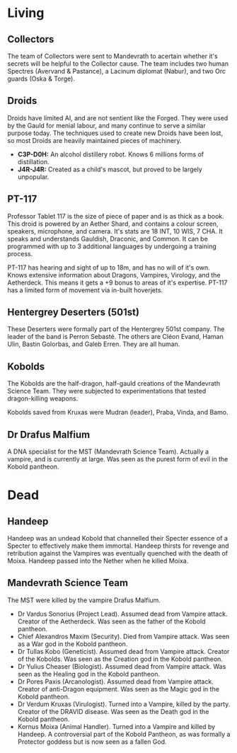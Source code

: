 # Living

## Collectors

The team of Collectors were sent to Mandevrath to acertain whether it's secrets will be helpful to the Collector cause. The team includes two human Spectres (Avervand & Pastance), a Lacinum diplomat (Nabur), and two Orc guards (Oska & Torge).

## Droids

Droids have limited AI, and are not sentient like the Forged. They were used by the Gauld for menial labour, and many continue to serve a similar purpose today. The techniques used to create new Droids have been lost, so most Droids are heavily maintained pieces of machinery.

- **C3P-D0H:** An alcohol distillery robot. Knows 6 millions forms of distillation.
- **J4R-J4R:** Created as a child's mascot, but proved to be largely unpopular.

## PT-117

Professor Tablet 117 is the size of piece of paper and is as thick as a book. This droid is powered by an Aether Shard, and contains a colour screen, speakers, microphone, and camera. It's stats are 18 INT, 10 WIS, 7 CHA. It speaks and understands Gauldish, Draconic, and Common. It can be programmed with up to 3 additional languages by undergoing a training process.

PT-117 has hearing and sight of up to 18m, and has no will of it's own. Knows extensive information about Dragons, Vampires, Virology, and the Aetherdeck. This means it gets a +9 bonus to areas of it's expertise. PT-117 has a limited form of movement via in-built hoverjets.

## Hentergrey Deserters (501st)

These Deserters were formally part of the Hentergrey 501st company. The leader of the band is Perron Sebasté. The others are Cléon Evand, Haman Ulin, Bastin Golorbas, and Galeb Erren. They are all human.

## Kobolds

The Kobolds are the half-dragon, half-gauld creations of the Mandevrath Science Team. They were subjected to experimentations that tested dragon-killing weapons.

Kobolds saved from Kruxas were Mudran (leader), Praba, Vinda, and Bamo.

## Dr Drafus Malfium 

A DNA specialist for the MST (Mandevrath Science Team). Actually a vampire, and is currently at large. Was seen as the purest form of evil in the Kobold pantheon.

# Dead

## Handeep

Handeep was an undead Kobold that channelled their Specter essence of a Specter to effectively make them immortal. Handeep thirsts for revenge and retribution against the Vampires was eventually quenched with the death of Moixa. Handeep passed into the Nether when he killed Moixa.

## Mandevrath Science Team

The MST were killed by the vampire Drafus Malfium.

- Dr Vardus Sonorius (Project Lead). Assumed dead from Vampire attack. Creator of the Aetherdeck. Was seen as the father of the Kobold pantheon.
- Chief Alexandros Maxim (Security). Died from Vampire attack. Was seen as a War god in the Kobold pantheon.
- Dr Tullas Kobo (Geneticist). Assumed dead from Vampire attack. Creator of the Kobolds. Was seen as the Creation god in the Kobold pantheon.
- Dr Yulius Cheaser (Biologist). Assumed dead from Vampire attack. Was seen as the Healing god in the Kobold pantheon.
- Dr Pores Paxis (Arcanologist). Assumed dead from Vampire attack. Creator of anti-Dragon equipment. Was seen as the Magic god in the Kobold pantheon.
- Dr Verdum Kruxas (Virulogist). Turned into a Vampire, killed by the party. Creator of the DRAVID disease. Was seen as the Death god in the Kobold pantheon.
- Kornus Moixa (Animal Handler). Turned into a Vampire and killed by Handeep. A controversial part of the Kobold Pantheon, as was formally a Protector goddess but is now seen as a fallen God.